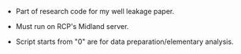 - Part of research code for my well leakage paper. 
- Must run on RCP's Midland server.

- Script starts from "0" are for data preparation/elementary analysis.